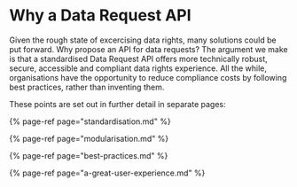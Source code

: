 # Why a Data Request API

Given the rough state of excercising data rights, many solutions could be put forward. Why propose an API for data requests? The argument we make is that a standardised Data Request API offers more technically robust, secure, accessible and compliant data rights experience. All the while, organisations have the opportunity to reduce compliance costs by following best practices, rather than inventing them.

These points are set out in further detail in separate pages:

{% page-ref page="standardisation.md" %}

{% page-ref page="modularisation.md" %}

{% page-ref page="best-practices.md" %}

{% page-ref page="a-great-user-experience.md" %}



